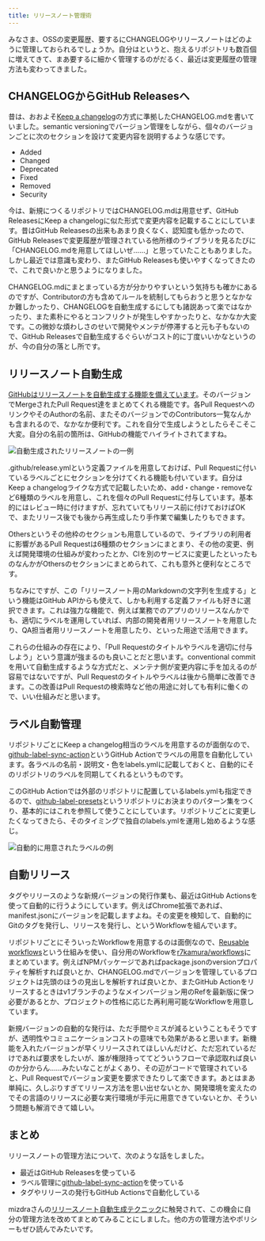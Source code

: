 ```yaml
---
title: リリースノート管理術
---
```

みなさま、OSSの変更履歴、要するにCHANGELOGやリリースノートはどのように管理しておられるでしょうか。自分はというと、抱えるリポジトリも数百個に増えてきて、まあ要するに細かく管理するのがだるく、最近は変更履歴の管理方法も変わってきました。

CHANGELOGからGitHub Releasesへ
---------------------------

昔は、おおよそ[Keep a changelog](https://keepachangelog.com/en/1.0.0/)の方式に準拠したCHANGELOG.mdを書いていました。semantic versioningでバージョン管理をしながら、個々のバージョンごとに次のセクションを設けて変更内容を説明するような感じです。

*   Added
*   Changed
*   Deprecated
*   Fixed
*   Removed
*   Security

今は、新規につくるリポジトリではCHANGELOG.mdは用意せず、GitHub ReleasesにKeep a changelogに似た形式で変更内容を記載することにしています。昔はGitHub Releasesの出来もあまり良くなく、認知度も低かったので、GitHub Releasesで変更履歴が管理されている他所様のライブラリを見るたびに「CHANGELOG.mdを用意してほしいぜ……」と思っていたこともありました。しかし最近では意識も変わり、またGitHub Releasesも使いやすくなってきたので、これで良いかと思うようになりました。

CHANGELOG.mdにまとまっている方が分かりやすいという気持ちも確かにあるのですが、Contributorの方も含めてルールを統制してもらおうと思うとなかなか難しかったり、CHANGELOGを自動生成するにしても諸説あって楽ではなかったり、また素朴にやるとコンフリクトが発生しやすかったりと、なかなか大変です。この微妙な煩わしさのせいで開発やメンテが停滞すると元も子もないので、GitHub Releasesで自動生成するぐらいがコスト的に丁度いいかなというのが、今の自分の落とし所です。

リリースノート自動生成
-----------

[GitHubはリリースノートを自動生成する機能を備えています](https://docs.github.com/en//repositories/releasing-projects-on-github/automatically-generated-release-notes)。そのバージョンでMergeされたPull Request達をまとめてくれる機能です。各Pull RequestへのリンクやそのAuthorの名前、またそのバージョンでのContributors一覧なんかも含まれるので、なかなか便利です。これを自分で生成しようとしたらそこそこ大変。自分の名前の箇所は、GitHubの機能でハイライトされてますね。

![](https://lh3.googleusercontent.com/docs/ADP-6oFO38tZU5hhgei2Meuf172HNcGszvNH_Ghs1stdtCeqJB7GOIXOXIyvuq3ClfQo_TgZu1UuLc9tTo9zk7wkW3lxxD7aj6vQ7cH3euhyhcVHIHHWaeZDTOyoqioztuPQkgbKbV3L3eFCtb_SuNuWkxObgcMwCJmv8FV_I_KYVqFBbvI0UxOfZfWQW0H92ZIuOdR0epK6Dl9MEiB5i6R4pGryxjBfy4oN6L6KUihtNKGjo68zGjRXXeKiEBS-jhyjDHE5WuptmE5Oni2NOHaZlWrLWvGd7qpuTElwevGOJJa7gHmiwS5N176V_oYqumZdIiJySGka0jjMLEoavK8y-m0RFpbR0M_6zWZmjW1AVaxp0M7gc7IF_JvMICrfiDbtQDik7ZJx8j_6QaLu8YscUdBas8y9G2sDDBUHgnjid7DcJeINORttQEgprOgYaIQ2Fe0If28ZfPK7ITw1c0EkW4duKb2QvIOD7fI9MFOZPIB_ryNjF78jtYuoZt_wzI0Nciom3UdZANoQ49b2afW6x864gQ2tf2qaFT4NWY0jyyVrihKN9E87VF94cpT3hy9g7i4AZG2gv1sjHxXr2yxZxTNeMNw104u-km2VP9wI2EjDyMjaEM4HbnnyKrn_LzCenCGAZSN4UIIRHmttriJQgYKJaaYIjHKXv-nnqNkQckGQjzbbxOzDEUxKtnbl0wZEdBmukcZMPaPxGcjMMNs8LSjtlAtjrReEg8TVFpeuryJe6_Lb2EF1KDJMagGNBxk4ojJJsTEyGfOA6-4LSQBdMLnIIjxmsTPSuS4drD8FyCeTzGKzMrsYQ8Lh3pC2YNZjIocYHdN2RRtft_IX8SPpnKOWpyKtRinhtqIUbarjIXfYaGlEF1QXNEfQPCBWilTJ5D_pWd9RhzVZx3owx1jH_EM4-xzZ4vXWlJ34lUWDL8rV4uXeJJIl2fWt55CAsUSsORfFmYJgQIiL0DM7d_rTsWNXLvD7R_X8Mq2Jz13cqpNtIzZSHL_gohstCiHCHVHc8QmwwK7YJ4EQaWrW0ClBAI5mHFrBcXtEYD89ZVu5-byDJgA9BYQ0PtMKvtMViRu4Qd1GsiB50mvqB_J0UVCOgB3WvfpYxr7Z5I4qqFlkbAxKEdAJgXfK7AyuiYAtYFuE6e_oJv68V7JrYxVoQfbUGsG_8k22f0NQWCEzE9SiWlVgSoTEshchhijrCpsM-w1wKFfBww98wPC_cMaO3kwB7LFF9V7WZG-hDXWy9UM4HCEYRqX2Eg "自動生成されたリリースノートの一例")

.github/release.ymlという定義ファイルを用意しておけば、Pull Requestに付いているラベルごとにセクションを分けてくれる機能も付いています。自分はKeep a changelogライクな方式で記載したいため、add・change・removeなど6種類のラベルを用意し、これを個々のPull Requestに付与しています。基本的にはレビュー時に付けますが、忘れていてもリリース前に付けておけばOKで、またリリース後でも後から再生成したり手作業で編集したりもできます。

Othersというその他枠のセクションも用意しているので、ライブラリの利用者に影響があるPull Requestは6種類のセクションにまとまり、その他の変更、例えば開発環境の仕組みが変わったとか、CIを別のサービスに変更したといったものなんかがOthersのセクションにまとめられて、これも意外と便利なところです。

ちなみにですが、この「リリースノート用のMarkdownの文字列を生成する」という機能はGitHub APIからも使えて、しかも利用する定義ファイルも好きに選択できます。これは強力な機能で、例えば業務でのアプリのリリースなんかでも、適切にラベルを運用していれば、内部の開発者用リリースノートを用意したり、QA担当者用リリースノートを用意したり、といった用途で活用できます。

これらの仕組みの存在により、「Pull Requestのタイトルやラベルを適切に付与しよう」という意識が強まるのも良いことだと思います。conventional commitを用いて自動生成するような方式だと、メンテナ側が変更内容に手を加えるのが容易ではないですが、Pull Requestのタイトルやラベルは後から簡単に改善できます。この改善はPull Requestの検索時など他の用途に対しても有利に働くので、いい仕組みだと思います。

ラベル自動管理
-------

リポジトリごとにKeep a changelog相当のラベルを用意するのが面倒なので、[github-label-sync-action](https://github.com/r7kamura/github-label-sync-action)というGitHub Actionでラベルの用意を自動化しています。各ラベルの名前・説明文・色をlabels.ymlに記載しておくと、自動的にそのリポジトリのラベルを同期してくれるというものです。

このGitHub Actionでは外部のリポジトリに配置しているlabels.ymlも指定できるので、[github-label-presets](https://github.com/r7kamura/github-label-presets)というリポジトリにお決まりのパターン集をつくり、基本的にはこれを参照して使うことにしています。リポジトリごとに変更したくなってきたら、そのタイミングで独自のlabels.ymlを運用し始めるような感じ。

![](https://lh3.googleusercontent.com/docs/ADP-6oGj9yj9R7D4qcnFedJ4o-5MFYHUrRPXFMsFg3geCB3Lhnybq9exLCC82OTPTmnlv6ugSQJ13efzqbO5E_RVhIii1mVT9yH5E5Vzzh3HLLE6FrvQEJ41cxu-QkZRuaHoPL-c0G-RpAbBW_MHS7ZIBvZVDeGOwoxQe-F0IrW7Vjg3IZbqqzHFENjMKefic6Vj8pup-OKacaCX0RcEaJNvmzl3cu6m1ssjQ6e0R2TqP7O-ecmc-zc649seNjyWzDkimdYUxdHAreJ-_QLFZqlpj3Gtl4gqPlonYd9p_DTYPAdxCKZSt86xEr4M4VZ2je6x6R70GkhQp_AamSwTwb4KONTtFUqz-q3VT3-UcDyF1d3d6dzVCAYIiFYdRGps4DYAFHiyTtKtwLTMZG7pRSou5o2MyL67gRtUxYiQaZeckeA7OupzkrwCh6hKXNHgs8Hchj25p4jLOzN9uss-ZB3GQuRHXop3Ya79NKHLIhRGs6VLdyY-KsLFYGAUWaFECrtVS4AbhEi81xM3zjpDahMTNOE7xYiP83HQE3y2Q6k_kZ9H-kl48mSUtmldbq5yBWNH0koVUK-ZMdZQ0huNiAUfpPhXRzWPmIGTAsiFWY8egJLIgtwQZ-tEj9FT3J5MXpQd4vHddbBK-O1vT_onnceuhDL4TxU1YAGgEQBg-pWnsMd_borZ9SlhnYtrdzJsIKNN-HDaVvgc9QF73LJL62bJTzuaLzvsbolC7TA4WuUfZe46EAG0gkuWIXyBJ-jK1tXXLNGbKRVFhHPF-_yTNSDu7CxlDwgwv0Axpoyikb_E4hPsTj38PZ58-bu1y_6CndaVzhKI6vv49iDIVwJmpNg2sHNpBUut-oBK3dqjoAGcyPKj7_wirhLI5nfun6skw8W-rQ5Yk_R2M9MDTCsEuOgHETkWXNvV5mYXMRgAJC2aTSGCi3fsQOhzpmwj-xA4LYet8c9CEG_YPEUiKWGHxlqWjruRXMekNY2wOczdVYaxldhj48L0Ct1I_ClQek9QSFabWamRYMRqI9HwANJp8z4vIF41AHItQHbo4B2uHZzemau4-RSd5Q8P8ThL7dW_gizWsuUzgu8ubDkz-sWfhKzpLS9j4Mrs3rHEBrQJqQ-7xw93GQBKfXta4m2qLnIBuhV1cspxaS6WhZt7fWpdVAmbAoNfgaTimU3kufIbXwvQ7BXubk-u_RsuddJH0d595_t9MlA672wj8L_uK3H264dZzd5Kz5H1IVDpc1xXmShmcVbuF05AHw "自動的に用意されたラベルの例")

自動リリース
------

タグやリリースのような新規バージョンの発行作業も、最近はGitHub Actionsを使って自動的に行うようにしています。例えばChrome拡張であれば、manifest.jsonにバージョンを記載しますよね。その変更を検知して、自動的にGitのタグを発行し、リリースを発行し、というWorkflowを組んでいます。

リポジトリごとにそういったWorkflowを用意するのは面倒なので、[Reusable workflows](https://docs.github.com/en//actions/using-workflows/reusing-workflows)という仕組みを使い、自分用のWorkflowを[r7kamura/workflows](https://github.com/r7kamura/workflows)にまとめています。例えばNPMパッケージであればpackage.jsonのversionプロパティを解析すれば良いとか、CHANGELOG.mdでバージョンを管理しているプロジェクトは先頭のほうの見出しを解析すれば良いとか、またGitHub Actionをリリースするときはv1ブランチのようなメインバージョン用のRefを最新版に保つ必要があるとか、プロジェクトの性格に応じた再利用可能なWorkflowを用意しています。

新規バージョンの自動的な発行は、ただ手間やミスが減るということもそうですが、透明性やコミュニケーションコストの意味でも効果があると思います。新機能を入れたバージョンが早くリリースされてほしいんだけど、ただ忘れているだけであれば要求をしたいが、誰が権限持っててどういうフローで承認取れば良いのか分からん……みたいなことがよくあり、その辺がコードで管理されていると、Pull Requestでバージョン変更を要求できたりして楽できます。あとはまあ単純に、久しぶりすぎてリリース方法を思い出せないとか、開発環境を変えたのでその言語のリリースに必要な実行環境が手元に用意できていないとか、そういう問題も解消できて嬉しい。

まとめ
---

リリースノートの管理方法について、次のような話をしました。

*   最近はGitHub Releasesを使っている
*   ラベル管理に[github-label-sync-action](https://github.com/r7kamura/github-label-sync-action)を使っている
*   タグやリリースの発行もGitHub Actionsで自動化している

mizdraさんの[リリースノート自動生成テクニック](https://www.mizdra.net/entry/2022/07/08/181825)に触発されて、この機会に自分の管理方法を改めてまとめてみることにしました。他の方の管理方法やポリシーもぜひ読んでみたいです。
